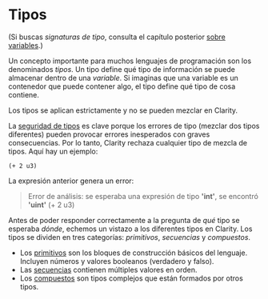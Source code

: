 # Tipos

(Si buscas _signaturas de tipo_, consulta el capítulo posterior
[sobre variables](ch04-02-variables.md#signaturas-de-tipo).)

Un concepto importante para muchos lenguajes de programación son los denominados _tipos_. Un
tipo define qué tipo de información se puede almacenar dentro de una _variable_. Si imaginas que una variable es un contenedor que puede contener algo, el tipo define
qué tipo de cosa contiene.

Los tipos se aplican estrictamente y no se pueden mezclar en Clarity.

La [seguridad de tipos](https://es.wikipedia.org/wiki/Seguridad_de_tipos) es clave porque los
errores de tipo (mezclar dos tipos diferentes) pueden provocar errores inesperados con graves
consecuencias. Por lo tanto, Clarity rechaza cualquier tipo de mezcla de tipos. Aquí hay un
ejemplo:

```Clarity
(+ 2 u3)
```

La expresión anterior genera un error:

> Error de análisis: se esperaba una expresión de tipo **'int'**, se encontró **'uint'** (+ 2
> u3)

Antes de poder responder correctamente a la pregunta de _qué_ tipo se esperaba
_dónde_, echemos un vistazo a los diferentes tipos en Clarity. Los tipos se dividen en
tres categorías: _primitivos_, _secuencias_ y _compuestos_.

- Los [primitivos](ch02-01-primitive-types.md) son los bloques de construcción básicos del
lenguaje. Incluyen números y valores booleanos (verdadero y falso).
- Las [secuencias](ch02-02-sequence-types.md) contienen múltiples valores en orden.
- Los [compuestos](ch02-03-composite-types.md) son tipos complejos que están formados por
otros tipos.
